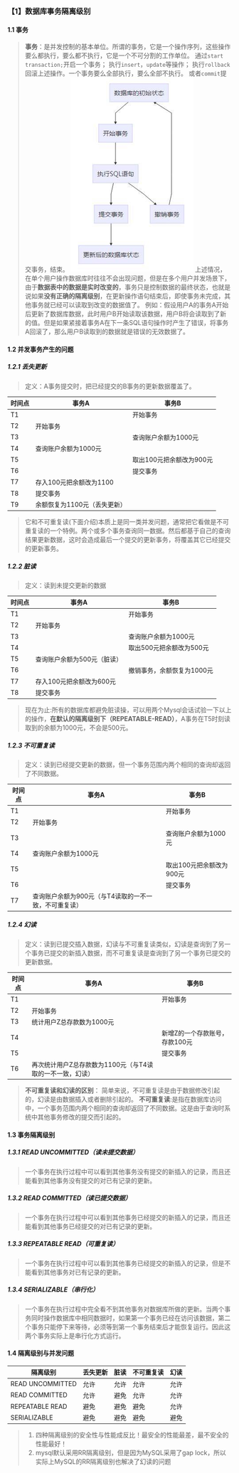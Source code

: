 ### 【1】数据库事务隔离级别
#### 1.1 事务
> **事务**：是并发控制的基本单位。所谓的事务，它是一个操作序列，这些操作要么都执行，要么都不执行，它是一个不可分割的工作单位。
> 通过`start transaction;`开启一个事务；
> 执行`insert`，`update`等操作；
> 执行`rollback`回滚上述操作。一个事务要么全部执行，要么全部不执行。
> 或者`commit`提交事务，结束。
![c35b006652c3f6db820ffd8aea6ae028](【1】数据库事务隔离级别.resources/6475EEA3-2D36-4A60-9B0C-6EF4523FCA72.jpg)
> 上述情况，在单个用户操作数据库时往往不会出现问题，但是在多个用户并发场景下，由于**数据表中的数据是实时改变的**，事务只是控制数据的最终状态，也就是说如果**没有正确的隔离级别**，在更新操作语句结束后，即使事务未完成，其他事务就已经可以读取到改变的数据值了。
> 例如：假设用户A的事务A开始后更新了数据库数据，此时用户B开始读取该数据，用户B将会读取到了新的值。但是如果紧接着事务A在下一条SQL语句操作时产生了错误，将事务A回滚了，那么用户B读取到的数据就是错误的无效数据了。

#### 1.2 并发事务产生的问题
##### 1.2.1 丢失更新
> 定义：A事务提交时，把已经提交的B事务的更新数据覆盖了。

| 时间点 | 事务A | 事务B |
| --- | --- | --- |
| T1 |  | 开始事务 |
| T2 | 开始事务 |  |
| T3 |  | 查询账户余额为1000元 |
| T4 | 查询账户余额为1000元 |  |
| T5 |  | 取出100元把余额改为900元 |
| T6 |  | 提交事务 |
| T7 | 存入100元把余额改为1100 |  |
| T8 | 提交事务 |  |
| T9 | 余额恢复为1100元（丢失更新） |  |
> 它和不可重复读(下面介绍)本质上是同一类并发问题，通常把它看做是不可重复读的一个特例。两个或多个事务查询同一数据。然后都基于自己的查询结果更新数据，这时会造成最后一个提交的更新事务，将覆盖其它已经提交的更新事务。

##### 1.2.2 脏读
> 定义：读到未提交更新的数据

| 时间点 | 事务A | 事务B |
| --- | --- | --- |
| T1 |  | 开始事务 |
| T2 | 开始事务 |  |
| T3 |  | 查询账户余额为1000元 |
| T4 |  | 取出500元把余额改为500元 |
| T5 | 查询账户余额为500元（脏读） |  |
| T6 |  | 撤销事务，余额恢复为1000元 |
| T7 | 存入100元把余额改为600元 |  |
| T8 | 提交事务 |  |

> 现在为止:所有的数据库都避免脏读操，可以用两个Mysql会话试验一下以上的操作，**在默认的隔离级别下（REPEATABLE-READ）**，A事务在T5时刻读取到的余额为1000元，不会是500元。

##### 1.2.3 不可重复读
> 定义：读到已经提交更新的数据，但一个事务范围内两个相同的查询却返回了不同数据。


| 时间点 | 事务A | 事务B |
| --- | --- | --- |
| T1 |  | 开始事务 |
| T2 | 开始事务 |  |
| T3 |  | 查询账户余额为1000元 |
| T4 | 查询账户余额为1000元 |  |
| T5 |  | 取出100元把余额改为900元 |
| T6 |  | 提交事务 |
| T7 | 查询账户余额为900元（与T4读取的一不一致，不可重复读） |  |

##### 1.2.4 幻读
> 定义：读到已提交插入数据，幻读与不可重复读类似，幻读是查询到了另一个事务已提交的新插入数据，而不可重复读是查询到了另一个事务已提交的更新数据。

| 时间点 | 事务A | 事务B |
| --- | --- | --- |
| T1 |  | 开始事务 |
| T2 | 开始事务 |  |
| T3 | 统计用户Z总存款数为1000元 |  |
| T4 |  | 新增Z的一个存款账号，存款100元 |
| T5 |  | 提交事务 |
| T6 | 再次统计用户Z总存款数为1100元（与T4读取的一不一致，幻读） |  |

> **不可重复读和幻读的区别**： 简单来说，不可重复读是由于数据修改引起的，幻读是由数据插入或者删除引起的。
**不可重复读**:是指在数据库访问中，一个事务范围内两个相同的查询却返回了不同数据。这是由于查询时系统中其他事务修改的提交而引起的。

#### 1.3 事务隔离级别
##### 1.3.1 READ UNCOMMITTED（读未提交数据）
> 一个事务在执行过程中可以看到其他事务没有提交的新插入的记录，而且还能看到其他事务没有提交的对已有记录的更新。

##### 1.3.2 READ COMMITTED（读已提交数据）
> 一个事务在执行过程中可以看到其他事务已经提交的新插入的记录，而且还能看到其他事务已经提交的对已有记录的更新。

##### 1.3.3 REPEATABLE READ（可重复读）
> 一个事务在执行过程中可以看到其他事务已经提交的新插入的记录，但是不能看到其他事务对已有记录的更新。

##### 1.3.4 SERIALIZABLE（串行化）
> 一个事务在执行过程中完全看不到其他事务对数据库所做的更新。当两个事务同时操作数据库中相同数据时，如果第一个事务已经在访问该数据，第二个事务只能停下来等待，必须等到第一个事务结束后才能恢复运行。因此这两个事务实际上是串行化方式运行。

#### 1.4 隔离级别与并发问题

| 隔离级别 | 丢失更新 | 脏读 | 不可重复读 | 幻读 |
| --- | --- | --- | --- | --- |
| READ UNCOMMITTED | 允许 | 允许 | 允许 | 允许 |
| READ COMMITTED | 允许 | 避免 | 允许 | 允许 |
| REPEATABLE READ | 避免 | 避免 | 避免 | 允许 |
| SERIALIZABLE | 避免 | 避免 | 避免 | 避免 |

> 1. 四种隔离级别的安全性与性能成反比！最安全的性能最差，最不安全的性能最好！
> 2. mysql默认采用RR隔离级别，但是因为MySQL采用了gap lock，所以实际上MySQL的RR隔离级别也解决了幻读的问题